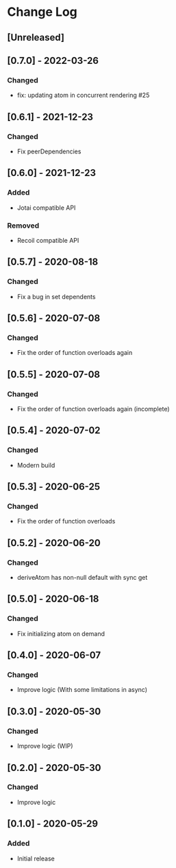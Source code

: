 # Change Log

## [Unreleased]

## [0.7.0] - 2022-03-26
### Changed
- fix: updating atom in concurrent rendering #25

## [0.6.1] - 2021-12-23
### Changed
- Fix peerDependencies

## [0.6.0] - 2021-12-23
### Added
- Jotai compatible API
### Removed
- Recoil compatible API

## [0.5.7] - 2020-08-18
### Changed
- Fix a bug in set dependents

## [0.5.6] - 2020-07-08
### Changed
- Fix the order of function overloads again

## [0.5.5] - 2020-07-08
### Changed
- Fix the order of function overloads again (incomplete)

## [0.5.4] - 2020-07-02
### Changed
- Modern build

## [0.5.3] - 2020-06-25
### Changed
- Fix the order of function overloads

## [0.5.2] - 2020-06-20
### Changed
- deriveAtom has non-null default with sync get

## [0.5.0] - 2020-06-18
### Changed
- Fix initializing atom on demand

## [0.4.0] - 2020-06-07
### Changed
- Improve logic (With some limitations in async)

## [0.3.0] - 2020-05-30
### Changed
- Improve logic (WIP)

## [0.2.0] - 2020-05-30
### Changed
- Improve logic

## [0.1.0] - 2020-05-29
### Added
- Initial release
